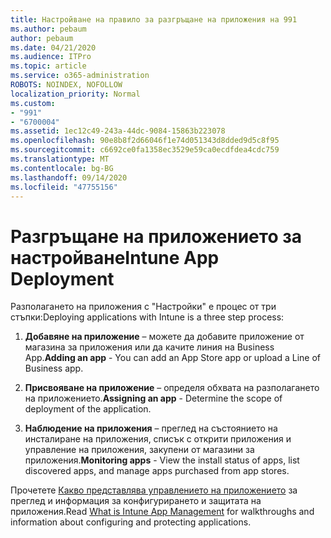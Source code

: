 ```yaml
---
title: Настройване на правило за разгръщане на приложения на 991
ms.author: pebaum
author: pebaum
ms.date: 04/21/2020
ms.audience: ITPro
ms.topic: article
ms.service: o365-administration
ROBOTS: NOINDEX, NOFOLLOW
localization_priority: Normal
ms.custom:
- "991"
- "6700004"
ms.assetid: 1ec12c49-243a-44dc-9084-15863b223078
ms.openlocfilehash: 90e8b8f2d66046f1e74d051343d8dded9d5c8f95
ms.sourcegitcommit: c6692ce0fa1358ec3529e59ca0ecdfdea4cdc759
ms.translationtype: MT
ms.contentlocale: bg-BG
ms.lasthandoff: 09/14/2020
ms.locfileid: "47755156"
---
```

# <a name="intune-app-deployment"></a><span data-ttu-id="55a6c-102">Разгръщане на приложението за настройване</span><span class="sxs-lookup"><span data-stu-id="55a6c-102">Intune App Deployment</span></span>

<span data-ttu-id="55a6c-103">Разполагането на приложения с "Настройки" е процес от три стъпки:</span><span class="sxs-lookup"><span data-stu-id="55a6c-103">Deploying applications with Intune is a three step process:</span></span>
  
1. <span data-ttu-id="55a6c-104">**Добавяне на приложение** – можете да добавите приложение от магазина за приложения или да качите линия на Business App.</span><span class="sxs-lookup"><span data-stu-id="55a6c-104">**Adding an app** - You can add an App Store app or upload a Line of Business app.</span></span>

2. <span data-ttu-id="55a6c-105">**Присвояване на приложение** – определя обхвата на разполагането на приложението.</span><span class="sxs-lookup"><span data-stu-id="55a6c-105">**Assigning an app** - Determine the scope of deployment of the application.</span></span>

3. <span data-ttu-id="55a6c-106">**Наблюдение на приложения** – преглед на състоянието на инсталиране на приложения, списък с открити приложения и управление на приложения, закупени от магазини за приложения.</span><span class="sxs-lookup"><span data-stu-id="55a6c-106">**Monitoring apps** - View the install status of apps, list discovered apps, and manage apps purchased from app stores.</span></span>

<span data-ttu-id="55a6c-107">Прочетете [Какво представлява управлението на приложението](https://docs.microsoft.com/intune/app-management) за преглед и информация за конфигурирането и защитата на приложения.</span><span class="sxs-lookup"><span data-stu-id="55a6c-107">Read [What is Intune App Management](https://docs.microsoft.com/intune/app-management) for walkthroughs and information about configuring and protecting applications.</span></span>
  